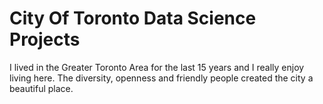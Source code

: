 # City Of Toronto Data Science Projects

I lived in the Greater Toronto Area for the last 15 years and I really enjoy living here. The diversity, openness and friendly people created the city a beautiful place.
